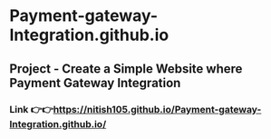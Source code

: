 # Payment-gateway-Integration.github.io
## Project - Create a Simple Website where Payment Gateway Integration 
### Link 👉👉https://nitish105.github.io/Payment-gateway-Integration.github.io/
<!-- # The Sparks Foundation -- Task 3  -->

